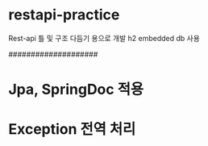 # restapi-practice
Rest-api 틀 및 구조 다듬기 용으로 개발
h2 embedded db 사용

####################
# Jpa, SpringDoc 적용
# Exception 전역 처리
